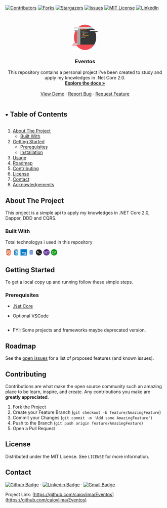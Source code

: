 [![Contributors][contributors-shield]][contributors-url]
[![Forks][forks-shield]][forks-url]
[![Stargazers][stars-shield]][stars-url]
[![Issues][issues-shield]][issues-url]
[![MIT License][license-shield]][license-url]
[![LinkedIn][linkedin-shield]][linkedin-url]



<!-- PROJECT LOGO -->
<br />
<p align="center">
  <a href="https://github.com/caiovlima/Eventos">
    <img src="images/logo.png" alt="Logo" width="80" height="80">
  </a>

  <h3 align="center">Eventos</h3>

  <p align="center">
    This repository contains a personal project i've been created to study and apply my knowledges in .Net Core 2.0.
    <br />
    <a href="https://github.com/caiovlima/Eventos"><strong>Explore the docs »</strong></a>
    <br />
    <br />
    <a href="https://github.com/caiovlima/Eventos">View Demo</a>
    ·
    <a href="https://github.com/caiovlima/Eventos/issues">Report Bug</a>
    ·
    <a href="https://github.com/caiovlima/Eventos/issues">Request Feature</a>
  </p>
</p>



<!-- TABLE OF CONTENTS -->
<details open="open">
  <summary><h2 style="display: inline-block">Table of Contents</h2></summary>
  <ol>
    <li>
      <a href="#about-the-project">About The Project</a>
      <ul>
        <li><a href="#built-with">Built With</a></li>
      </ul>
    </li>
    <li>
      <a href="#getting-started">Getting Started</a>
      <ul>
        <li><a href="#prerequisites">Prerequisites</a></li>
        <li><a href="#installation">Installation</a></li>
      </ul>
    </li>
    <li><a href="#usage">Usage</a></li>
    <li><a href="#roadmap">Roadmap</a></li>
    <li><a href="#contributing">Contributing</a></li>
    <li><a href="#license">License</a></li>
    <li><a href="#contact">Contact</a></li>
    <li><a href="#acknowledgements">Acknowledgements</a></li>
  </ol>
</details>



<!-- ABOUT THE PROJECT -->
## About The Project

This project is a simple api to apply my knowledges in .NET Core 2.0, Dapper, DDD and CQRS.



### Built With
Total technologys i used in this repository


<code><img  height="20"  src="https://raw.githubusercontent.com/github/explore/80688e429a7d4ef2fca1e82350fe8e3517d3494d/topics/html/html.png"></code> <code><img  height="20"  src="https://raw.githubusercontent.com/github/explore/80688e429a7d4ef2fca1e82350fe8e3517d3494d/topics/css/css.png"></code>
<code><img  height="20"  src="https://raw.githubusercontent.com/github/explore/80688e429a7d4ef2fca1e82350fe8e3517d3494d/topics/typescript/typescript.png"></code> <code><img  height="20"  src="https://raw.githubusercontent.com/github/explore/80688e429a7d4ef2fca1e82350fe8e3517d3494d/topics/sql/sql.png"></code> <code><img  height="20"  src="https://raw.githubusercontent.com/github/explore/80688e429a7d4ef2fca1e82350fe8e3517d3494d/topics/terminal/terminal.png"></code> <code><img  height="20"  src="https://raw.githubusercontent.com/github/explore/80688e429a7d4ef2fca1e82350fe8e3517d3494d/topics/dotnet/dotnet.png"></code> <code><img  height="20"  src="https://raw.githubusercontent.com/github/explore/80688e429a7d4ef2fca1e82350fe8e3517d3494d/topics/csharp/csharp.png"></code>



<!-- GETTING STARTED -->
## Getting Started

To get a local copy up and running follow these simple steps.

### Prerequisites

* [.Net Core](https://dotnet.microsoft.com/download/dotnet-core)
* Optional [VSCode](https://code.visualstudio.com/)

  ```
* FYI: Some projects and frameworks maybe deprecated version.



<!-- ROADMAP -->
## Roadmap

See the [open issues](https://github.com/caiovlima/Eventos/issues) for a list of proposed features (and known issues).



<!-- CONTRIBUTING -->
## Contributing

Contributions are what make the open source community such an amazing place to be learn, inspire, and create. Any contributions you make are **greatly appreciated**.

1. Fork the Project
2. Create your Feature Branch (`git checkout -b feature/AmazingFeature`)
3. Commit your Changes (`git commit -m 'Add some AmazingFeature'`)
4. Push to the Branch (`git push origin feature/AmazingFeature`)
5. Open a Pull Request



<!-- LICENSE -->
## License

Distributed under the MIT License. See `LICENSE` for more information.



<!-- CONTACT -->
## Contact

[![Github Badge](https://img.shields.io/badge/-Github-000?style=flat&logo=Github&logoColor=white&link=https://github.com/caiovlima)](https://github.com/caiovlima) · [![Linkedin Badge](https://img.shields.io/badge/-LinkedIn-blue?style=flat&logo=Linkedin&logoColor=white&link=https://www.linkedin.com/in/caioviniciuslima/)](https://www.linkedin.com/in/caioviniciuslima/) · [![Gmail Badge](https://img.shields.io/badge/-Gmail-c14438?style=flat&logo=Gmail&logoColor=white&link=mailto:contatocaiovlimat@gmail.com)](mailto:contatocaiovlima@gmail.com)

Project Link: [https://github.com/caiovlima/Eventos](https://github.com/caiovlima/Eventos)




<!-- MARKDOWN LINKS & IMAGES -->
<!-- https://www.markdownguide.org/basic-syntax/#reference-style-links -->
[contributors-shield]: https://img.shields.io/github/contributors/caiovlima/Eventos.svg?style=for-the-badge
[contributors-url]: https://github.com/caiovlima/Eventos/graphs/contributors
[forks-shield]: https://img.shields.io/github/forks/caiovlima/Eventos.svg?style=for-the-badge
[forks-url]: https://github.com/caiovlima/Eventos/network/members
[stars-shield]: https://img.shields.io/github/stars/caiovlima/Eventos.svg?style=for-the-badge
[stars-url]: https://github.com/caiovlima/Eventos/stargazers
[issues-shield]: https://img.shields.io/github/issues/caiovlima/Eventos.svg?style=for-the-badge
[issues-url]: https://github.com/caiovlima/Eventos/issues
[license-shield]: https://img.shields.io/github/license/caiovlima/Eventos.svg?style=for-the-badge
[license-url]: https://github.com/caiovlima/Eventos/blob/master/LICENSE.txt
[linkedin-shield]: https://img.shields.io/badge/-LinkedIn-black.svg?style=for-the-badge&logo=linkedin&colorB=555
[linkedin-url]: https://linkedin.com/in/caiovlima

